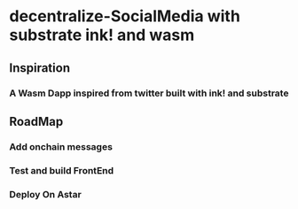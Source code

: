 # decentralize-SocialMedia  with substrate ink! and wasm  



## Inspiration 
   ### A Wasm  Dapp inspired from twitter built with ink! and substrate  
   
## RoadMap 
   ### Add onchain messages 
   ### Test and build FrontEnd 
   ### Deploy On Astar 
   
